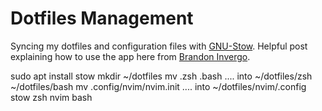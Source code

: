 # Dotfiles Management  

Syncing my dotfiles and configuration files with [GNU-Stow](https://www.gnu.org/software/stow/). Helpful post explaining how to use the app here from [Brandon Invergo](http://brandon.invergo.net/news/2012-05-26-using-gnu-stow-to-manage-your-dotfiles.html). 

sudo apt install stow
mkdir ~/dotfiles 
mv .zsh .bash .... into ~/dotfiles/zsh ~/dotfiles/bash
mv .config/nvim/nvim.init .... into ~/dotfiles/nvim/.config
stow zsh nvim bash
